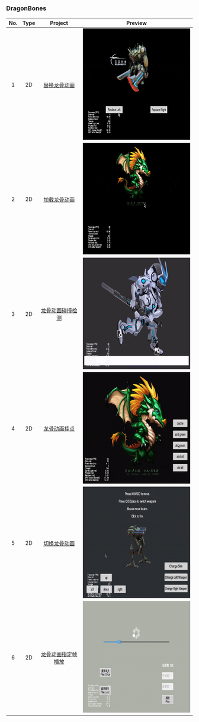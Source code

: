 ### DragonBones
| No. | Type | Project | Preview |
| :---: | :---: | :---: | :---: |
| 1 | 2D | [替换龙骨动画](https://github.com/yeshao2069/CocosCreatorHowToUse/tree/v3.6.x/proj/DragonBones/Creator3.6.0_2D_DragonBonesReplaceSlot) | <div align=center><img src="../../gif/202203/2022030402.gif" width="400" height="300" /></div> |
| 2 | 2D | [加载龙骨动画](https://github.com/yeshao2069/CocosCreatorHowToUse/tree/v3.6.x/proj/DragonBones/Creator3.6.0_2D_LoadDragonBones) | <div align=center><img src="../../gif/202203/2022030401.gif" width="400" height="300" /></div> |
| 3 | 2D | [龙骨动画碰撞检测](https://github.com/yeshao2069/CocosCreatorHowToUse/tree/v3.6.x/proj/DragonBones/Creator3.6.0_2D_DragonBonesCollider) | <div align=center><img src="../../gif/202203/2022030403.gif" width="400" height="300" /></div> |
| 4 | 2D | [龙骨动画挂点](https://github.com/yeshao2069/CocosCreatorHowToUse/tree/v3.6.x/proj/DragonBones/Creator3.6.0_2D_DragonBonesAttach) | <div align=center><img src="../../gif/202203/2022030404.gif" width="400" height="300" /></div> |
| 5 | 2D | [切换龙骨动画](https://github.com/yeshao2069/CocosCreatorHowToUse/tree/v3.6.x/proj/DragonBones/Creator3.6.0_2D_DragonBones) | <div align=center><img src="../../gif/202203/2022030405.gif" width="400" height="300" /></div> |
| 6 | 2D | [龙骨动画指定帧播放](https://github.com/yeshao2069/CocosCreatorHowToUse/tree/v3.6.x/proj/DragonBones/Creator3.6.0_2D_DragonBonesSpecifiedFrame) | <div align=center><img src="../../gif/202203/2022031501.gif" width="400" height="300" /></div> |